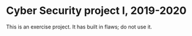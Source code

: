 # Cyber Security project I, 2019-2020
This is an exercise project. It has built in flaws; do not use it.